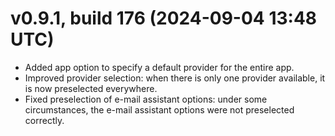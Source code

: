 # v0.9.1, build 176 (2024-09-04 13:48 UTC)
- Added app option to specify a default provider for the entire app.
- Improved provider selection: when there is only one provider available, it is now preselected everywhere.
- Fixed preselection of e-mail assistant options: under some circumstances, the e-mail assistant options were not preselected correctly.